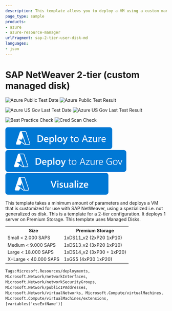 ```yaml
---
description: This template allows you to deploy a VM using a custom managed OS disk.
page_type: sample
products:
- azure
- azure-resource-manager
urlFragment: sap-2-tier-user-disk-md
languages:
- json
---
```

# SAP NetWeaver 2-tier (custom managed disk)

![Azure Public Test Date](https://azurequickstartsservice.blob.core.windows.net/badges/application-workloads/sap/sap-2-tier-user-disk-md/PublicLastTestDate.svg)
![Azure Public Test Result](https://azurequickstartsservice.blob.core.windows.net/badges/application-workloads/sap/sap-2-tier-user-disk-md/PublicDeployment.svg)

![Azure US Gov Last Test Date](https://azurequickstartsservice.blob.core.windows.net/badges/application-workloads/sap/sap-2-tier-user-disk-md/FairfaxLastTestDate.svg)
![Azure US Gov Last Test Result](https://azurequickstartsservice.blob.core.windows.net/badges/application-workloads/sap/sap-2-tier-user-disk-md/FairfaxDeployment.svg)

![Best Practice Check](https://azurequickstartsservice.blob.core.windows.net/badges/application-workloads/sap/sap-2-tier-user-disk-md/BestPracticeResult.svg)
![Cred Scan Check](https://azurequickstartsservice.blob.core.windows.net/badges/application-workloads/sap/sap-2-tier-user-disk-md/CredScanResult.svg)

[![Deploy To Azure](https://raw.githubusercontent.com/Azure/azure-quickstart-templates/master/1-CONTRIBUTION-GUIDE/images/deploytoazure.svg?sanitize=true)](https://portal.azure.com/#create/Microsoft.Template/uri/https%3A%2F%2Fraw.githubusercontent.com%2FAzure%2Fazure-quickstart-templates%2Fmaster%2Fapplication-workloads%2Fsap%2Fsap-2-tier-user-disk-md%2Fazuredeploy.json)
[![Deploy To Azure US Gov](https://raw.githubusercontent.com/Azure/azure-quickstart-templates/master/1-CONTRIBUTION-GUIDE/images/deploytoazuregov.svg?sanitize=true)](https://portal.azure.us/#create/Microsoft.Template/uri/https%3A%2F%2Fraw.githubusercontent.com%2FAzure%2Fazure-quickstart-templates%2Fmaster%2Fapplication-workloads%2Fsap%2Fsap-2-tier-user-disk-md%2Fazuredeploy.json)
[![Visualize](https://raw.githubusercontent.com/Azure/azure-quickstart-templates/master/1-CONTRIBUTION-GUIDE/images/visualizebutton.svg?sanitize=true)](http://armviz.io/#/?load=https%3A%2F%2Fraw.githubusercontent.com%2FAzure%2Fazure-quickstart-templates%2Fmaster%2Fapplication-workloads%2Fsap%2Fsap-2-tier-user-disk-md%2Fazuredeploy.json)

This template takes a minimum amount of parameters and deploys a VM that is customized for use with SAP NetWeaver, using a spezialized i.e. not generalized os disk.
This is a template for a 2-tier configuration. It deploys 1 server on Premium Storage.
This template uses Managed Disks.

<table>
	<tr>
		<th>Size</th>
		<th>Premium Storage</th>
	</tr>
	<tr>
		<td>Small < 2.000 SAPS</td>
		<td>1xDS11_v2 (2xP20 1xP10)</td>
	</tr>
	<tr>
		<td>Medium < 9.000 SAPS</td>
		<td>1xDS13_v2 (3xP20 1xP10)</td>
	</tr>
	<tr>
		<td>Large < 18.000 SAPS</td>
		<td>1xDS14_v2 (3xP30 + 1xP20)</td>
	</tr>
	<tr>
		<td>X-Large < 40.000 SAPS</td>
		<td>1xGS5 (4xP30 1xP20)</td>
	</tr>
</table>				

`Tags:Microsoft.Resources/deployments, Microsoft.Network/networkInterfaces, Microsoft.Network/networkSecurityGroups, Microsoft.Network/publicIPAddresses, Microsoft.Network/virtualNetworks, Microsoft.Compute/virtualMachines, Microsoft.Compute/virtualMachines/extensions, [variables('cseExtName')]`
